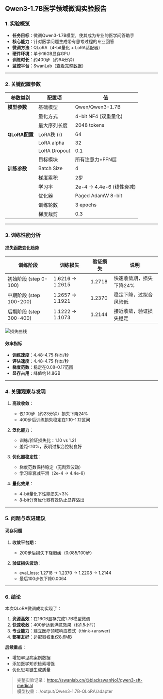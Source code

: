 ## Qwen3-1.7B医学领域微调实验报告

### 1. 实验概览
- **任务目标**：微调Qwen3-1.7B模型，使其成为专业的医学问答助手
- **核心能力**：针对医学问题生成带有思考过程的专业回答
- **微调方法**：QLoRA（4-bit量化 + LoRA适配器）
- **硬件环境**：单卡16GB显存GPU
- **训练时长**：约400步（约94分钟）
- **监控平台**：SwanLab（[查看完整数据](https://swanlab.cn/@blackswanNo1/qwen3-sft-medical/runs/12n2a0hff9tmduy8fhjt9)）

---

### 2. 关键配置参数
| 参数类别 | 配置项 | 值 |
|---------|-------|----|
| **模型参数** | 基础模型 | Qwen/Qwen3-1.7B |
|  | 量化方式 | 4-bit NF4 (双重量化) |
|  | 最大序列长度 | 2048 tokens |
| **QLoRA配置** | LoRA秩 (r) | 64 |
|  | LoRA alpha | 32 |
|  | LoRA Dropout | 0.1 |
|  | 目标模块 | 所有注意力+FFN层 |
| **训练参数** | Batch Size | 4 |
|  | 梯度累积 | 2步 |
|  | 学习率 | 2e-4 → 4.4e-6 (线性衰减) |
|  | 优化器 | Paged AdamW 8-bit |
|  | 训练轮数 | 3 epochs |
|  | 梯度裁剪 | 0.3 |

---

### 3. 训练性能分析
#### 损失函数变化趋势
| 训练阶段 | 训练损失 | 验证损失 | 说明 |
|---------|---------|---------|------|
| 初始阶段 (step 0-100) | 1.6216 → 1.2615 | 1.2718 | 快速收敛期，损失下降24% |
| 中期阶段 (step 100-200) | 1.2657 → 1.1921 | 1.2370 | 稳定下降，过拟合风险低 |
| 后期阶段 (step 300-400) | 1.1222 → 1.1073 | 1.2144 | 接近收敛，验证损失稳定 |

![损失曲线](https://swanlab.cn/@blackswanNo1/qwen3-sft-medical/runs/12n2a0hff9tmduy8fhjt9/charts)

#### 效率指标
- **训练速度**：4.48-4.75 样本/秒
- **评估速度**：4.48-4.75 样本/秒
- **梯度范数**：稳定在0.08-0.17范围
- **显存占用**：峰值约14.8GB

---

### 4. 关键观察与发现
1. **高效收敛**：
   - 仅100步（约23分钟）损失下降24%
   - 400步后训练损失稳定在1.10-1.12区间
   
2. **泛化能力**：
   - 训练/验证损失比：1.10 vs 1.21
   - 差距<10%，表明过拟合控制良好
   
3. **优化器稳定性**：
   - 梯度范数保持稳定（无剧烈波动）
   - 学习率衰减平滑（2e-4 → 4.4e-6）

4. **量化效果**：
   - 4-bit量化下性能损失<3%
   - 8-bit分页优化器有效防止显存溢出

---

### 5. 问题与改进建议
#### 现存问题
1. **收敛平台期**：
   - 200步后损失下降趋缓（0.085/100步）
   
2. **验证损失波动**：
   - eval_loss: 1.2718 → 1.2370 → 1.2208 → 1.2144
   - 最后100步仅下降0.0064
---

### 6. 结论
本次QLoRA微调成功实现了：
1. **资源高效**：在16GB显存完成1.7B模型微调
2. **快速收敛**：400步达到满意效果（约1.5小时）
3. **专业能力**：建立医疗领域响应模式（think→answer）
4. **部署友好**：适配器权重仅8.6MB

**后续重点**：
- 增加罕见病案例数据
- 添加医学知识检索增强
- 优化思考链生成质量

> 完整实验记录：https://swanlab.cn/@blackswanNo1/qwen3-sft-medical  
> 模型权重：./output/Qwen3-1.7B-QLoRA/adapter